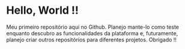 # Hello, World !!
Meu primeiro repositório aqui no Github.
Planejo mante-lo como teste enquanto descubro as funcionalidades da plataforma e, futuramente, planejo
criar outros repositórios para diferentes projetos.
Obrigado !!